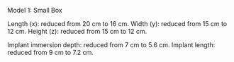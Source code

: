 Model 1: Small Box
 
Length (x): reduced from 20 cm to 16 cm.
Width (y):  reduced from 15 cm to 12 cm.
Height (z): reduced from 15 cm to 12 cm.
  
Implant immersion depth: reduced from 7 cm to 5.6 cm.
Implant length: reduced from 9 cm to 7.2 cm.

